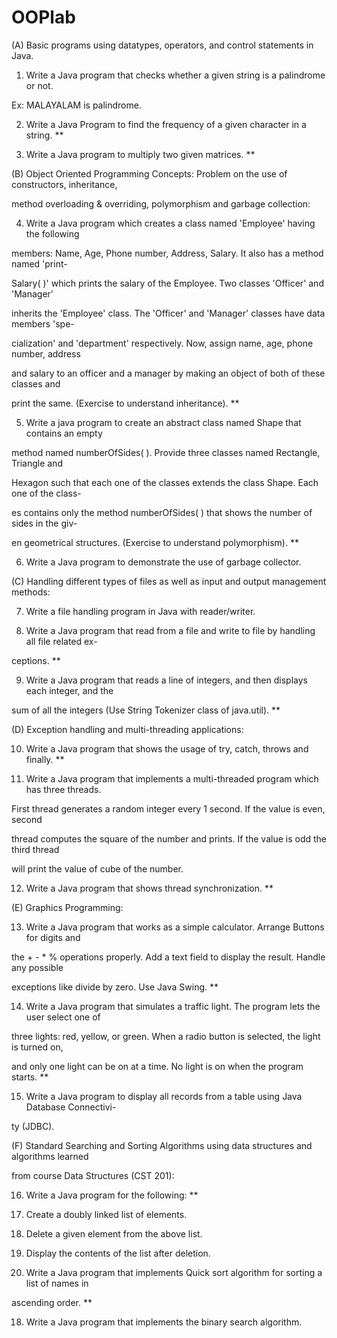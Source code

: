 # OOPlab
(A) Basic programs using datatypes, operators, and control statements in Java.

1) Write a Java program that checks whether a given string is a palindrome or not.

Ex: MALAYALAM is palindrome.

2) Write a Java Program to find the frequency of a given character in a string. **

3) Write a Java program to multiply two given matrices. **

(B) Object Oriented Programming Concepts: Problem on the use of constructors, inheritance, 

method overloading & overriding, polymorphism and garbage collection:

4) Write a Java program which creates a class named 'Employee' having the following 

members: Name, Age, Phone number, Address, Salary. It also has a method named 'print-

Salary( )' which prints the salary of the Employee. Two classes 'Officer' and 'Manager' 

inherits the 'Employee' class. The 'Officer' and 'Manager' classes have data members 'spe-

cialization' and 'department' respectively. Now, assign name, age, phone number, address 

and salary to an officer and a manager by making an object of both of these classes and 

print the same. (Exercise to understand inheritance). ** 

5) Write a java program to create an abstract class named Shape that contains an empty 

method named numberOfSides( ). Provide three classes named Rectangle, Triangle and 

Hexagon such that each one of the classes extends the class Shape. Each one of the class-

es contains only the method numberOfSides( ) that shows the number of sides in the giv-

en geometrical structures. (Exercise to understand polymorphism). ** 

6) Write a Java program to demonstrate the use of garbage collector. 

(C) Handling different types of files as well as input and output management methods:

7) Write a file handling program in Java with reader/writer. 

8) Write a Java program that read from a file and write to file by handling all file related ex-

ceptions. ** 

9) Write a Java program that reads a line of integers, and then displays each integer, and the 

sum of all the integers (Use String Tokenizer class of java.util). ** 

(D) Exception handling and multi-threading applications:

10) Write a Java program that shows the usage of try, catch, throws and finally. ** 

11) Write a Java program that implements a multi-threaded program which has three threads. 

First thread generates a random integer every 1 second. If the value is even, second 

thread computes the square of the number and prints. If the value is odd the third thread 

will print the value of cube of the number. 

12) Write a Java program that shows thread synchronization. **

(E) Graphics Programming: 

13) Write a Java program that works as a simple calculator. Arrange Buttons for digits and 

the + - * % operations properly. Add a text field to display the result. Handle any possible 

exceptions like divide by zero. Use Java Swing. **

14) Write a Java program that simulates a traffic light. The program lets the user select one of 

three lights: red, yellow, or green. When a radio button is selected, the light is turned on, 

and only one light can be on at a time. No light is on when the program starts. ** 

15) Write a Java program to display all records from a table using Java Database Connectivi-

ty (JDBC). 

(F) Standard Searching and Sorting Algorithms using data structures and algorithms learned 

from course Data Structures (CST 201):

16) Write a Java program for the following: **

1) Create a doubly linked list of elements.

2) Delete a given element from the above list.

3) Display the contents of the list after deletion. 

17) Write a Java program that implements Quick sort algorithm for sorting a list of names in 

ascending order. **

18) Write a Java program that implements the binary search algorithm.
